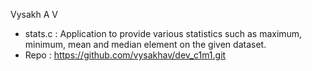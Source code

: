 Vysakh A V
- stats.c : Application to provide various statistics such as maximum, minimum, mean and median element on the given dataset.
- Repo : https://github.com/vysakhav/dev_c1m1.git


